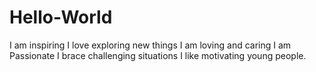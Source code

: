 # Hello-World
I am inspiring 
I love exploring new things 
I am loving and caring 
I am Passionate 
I brace challenging situations
I like motivating young people.
